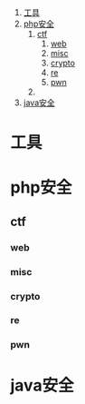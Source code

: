 1. [工具](#工具)
2. [php安全](#php安全)
   1. [ctf](#ctf)
      1. [web](#web)
      2. [misc](#misc)
      3. [crypto](#crypto)
      4. [re](#re)
      5. [pwn](#pwn)
   2. [](#)
3. [java安全](#java安全)

# 工具

# php安全

## ctf

### web
### misc
### crypto
### re
### pwn
##

# java安全